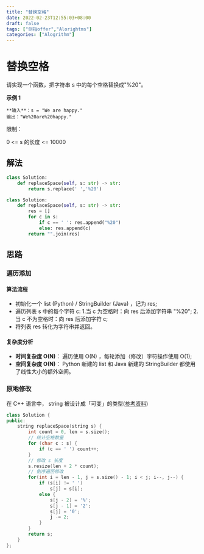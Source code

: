 ```yaml
---
title: "替换空格"
date: 2022-02-23T12:55:03+08:00
draft: false
tags: ["剑指offer","Alorightms"]
categories: ["Alogrithm"]
---
```


# 替换空格

请实现一个函数，把字符串 s 中的每个空格替换成"%20"。

**示例 1**

```
**输入**：s = "We are happy."
输出："We%20are%20happy."
```

限制：

0 <= s 的长度 <= 10000

## 解法

```python
class Solution:
    def replaceSpace(self, s: str) -> str:
        return s.replace(' ','%20')
```

```python
class Solution:
    def replaceSpace(self, s: str) -> str:
        res = []
        for c in s:
            if c == ' ': res.append("%20")
            else: res.append(c)
        return "".join(res)
```

## 思路

### 遍历添加

#### 算法流程

- 初始化一个 list (Python) / StringBuilder (Java) ，记为 res;
- 遍历列表 s 中的每个字符 c:
1.当 c 为空格时：向 res 后添加字符串 "%20";
2.当 c 不为空格时：向 res 后添加字符 c;
- 将列表 res 转化为字符串并返回。

#### 复杂度分析

- **时间复杂度 O(N)**： 遍历使用 O(N) ，每轮添加（修改）字符操作使用 O(1);
- **空间复杂度 O(N)**： Python 新建的 list 和 Java 新建的 StringBuilder 都使用了线性大小的额外空间。


### 原地修改
在 C++ 语言中， string 被设计成「可变」的类型([参考资料](https://stackoverflow.com/questions/28442719/are-c-strings-mutable-unlike-java-strings))

```cpp
class Solution {
public:
    string replaceSpace(string s) {
        int count = 0, len = s.size();
        // 统计空格数量
        for (char c : s) {
            if (c == ' ') count++;
        }
        // 修改 s 长度
        s.resize(len + 2 * count);
        // 倒序遍历修改
        for(int i = len - 1, j = s.size() - 1; i < j; i--, j--) {
            if (s[i] != ' ')
                s[j] = s[i];
            else {
                s[j - 2] = '%';
                s[j - 1] = '2';
                s[j] = '0';
                j -= 2;
            }
        }
        return s;
    }
};

```